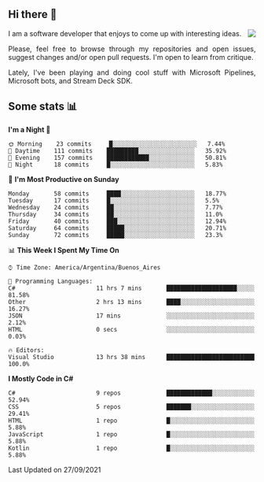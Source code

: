 ## Hi there :slightly_smiling_face:

<img src="https://github-readme-stats.vercel.app/api?username=victorgrycuk&show_icons=true&count_private=true&title_color=F7941E&icon_color=F7941E" align="right">

<p align="justify">
I am a software developer that enjoys to come up with interesting ideas.
<p/>

<p align= "justify">
Please, feel free to browse through my repositories and open issues, suggest changes and/or open pull requests. I'm open to learn from critique.
<p/>

<p align= "justify">
Lately, I've been playing and doing cool stuff with Microsoft Pipelines, Microsoft bots, and Stream Deck SDK.
<p/>

## Some stats :bar_chart:
<!--START_SECTION:waka-->
**I'm a Night 🦉** 

```text
🌞 Morning    23 commits     █░░░░░░░░░░░░░░░░░░░░░░░░   7.44% 
🌆 Daytime    111 commits    █████████░░░░░░░░░░░░░░░░   35.92% 
🌃 Evening    157 commits    ████████████░░░░░░░░░░░░░   50.81% 
🌙 Night      18 commits     █░░░░░░░░░░░░░░░░░░░░░░░░   5.83%

```
📅 **I'm Most Productive on Sunday** 

```text
Monday       58 commits     ████░░░░░░░░░░░░░░░░░░░░░   18.77% 
Tuesday      17 commits     █░░░░░░░░░░░░░░░░░░░░░░░░   5.5% 
Wednesday    24 commits     ██░░░░░░░░░░░░░░░░░░░░░░░   7.77% 
Thursday     34 commits     ██░░░░░░░░░░░░░░░░░░░░░░░   11.0% 
Friday       40 commits     ███░░░░░░░░░░░░░░░░░░░░░░   12.94% 
Saturday     64 commits     █████░░░░░░░░░░░░░░░░░░░░   20.71% 
Sunday       72 commits     █████░░░░░░░░░░░░░░░░░░░░   23.3%

```


📊 **This Week I Spent My Time On** 

```text
⌚︎ Time Zone: America/Argentina/Buenos_Aires

💬 Programming Languages: 
C#                       11 hrs 7 mins       ████████████████████░░░░░   81.58% 
Other                    2 hrs 13 mins       ████░░░░░░░░░░░░░░░░░░░░░   16.27% 
JSON                     17 mins             ░░░░░░░░░░░░░░░░░░░░░░░░░   2.12% 
HTML                     0 secs              ░░░░░░░░░░░░░░░░░░░░░░░░░   0.03%

🔥 Editors: 
Visual Studio            13 hrs 38 mins      █████████████████████████   100.0%

```

**I Mostly Code in C#** 

```text
C#                       9 repos             █████████████░░░░░░░░░░░░   52.94% 
CSS                      5 repos             ███████░░░░░░░░░░░░░░░░░░   29.41% 
HTML                     1 repo              █░░░░░░░░░░░░░░░░░░░░░░░░   5.88% 
JavaScript               1 repo              █░░░░░░░░░░░░░░░░░░░░░░░░   5.88% 
Kotlin                   1 repo              █░░░░░░░░░░░░░░░░░░░░░░░░   5.88%

```



 Last Updated on 27/09/2021
<!--END_SECTION:waka-->
